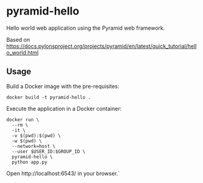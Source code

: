 # pyramid-hello

Hello world web application using the Pyramid web framework.

Based on https://docs.pylonsproject.org/projects/pyramid/en/latest/quick_tutorial/hello_world.html


## Usage

Build a Docker image with the pre-requisites:

```
docker build -t pyramid-hello .
```

Execute the application in a Docker container:

```
docker run \
  --rm \
  -it \
  -v $(pwd):$(pwd) \
  -w $(pwd) \
  --network=host \
  --user $USER_ID:$GROUP_ID \
  pyramid-hello \
  python app.py
```

Open http://localhost:6543/ in your browser.`
